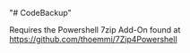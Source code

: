 "# CodeBackup" 

Requires the Powershell 7zip Add-On found at https://github.com/thoemmi/7Zip4Powershell

